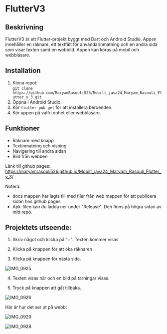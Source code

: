 # FlutterV3

## Beskrivning
FlutterV3 är ett Flutter-projekt byggt med Dart och Android Studio. Appen innehåller en räknare, ett textfält för användarinmatning och en andra sida som visar texten samt en webbild. Appen kan köras på mobil och webbläsare.

## Installation
1. Klona repot:  
   `git clone https://github.com/MaryamRasouli526/Mobilt_java24_Maryam_Rasouli_Flutter_v_3.git`
2. Öppna i Android Studio.
3. Kör `flutter pub get` för att installera beroenden.
4. Kör appen på valfri enhet eller webbläsare.

## Funktioner
- Räknare med knapp
- Textinmatning och visning
- Navigering till andra sidan
- Bild från webben

Länk till github pages: 
https://maryamrasouli526.github.io/Mobilt_java24_Maryam_Rasouli_Flutter_v_3/

Notera:
- docs mappen har lagts till med filer från web mappen för att publicera sidan hos github pages
- Apk-filen kan du ladda ner under "Release". Den finns på högra sidan av mitt repo.

## Projektets utseende:

1. Skriv något och klicka på "+". Texten kommer visas

   
2. Klicka på knappen för att öka räknaren

   
3. Klicka på knappen för nästa sida.

![IMG_0925](https://github.com/user-attachments/assets/5daa9026-9fa0-4509-ac02-8d475977cd9a)



   
4. Texten visas här och en bild på tärningar visas.

   
6. Tryck på knappen att gåt tillbaka.

![IMG_0926](https://github.com/user-attachments/assets/2ee536d1-53c9-4098-9e01-1760476d527c)


Här är hur det ser ut på webb:

![IMG_0929](https://github.com/user-attachments/assets/fe2f3c45-7b0b-43e5-9a9b-9433e0ae3d26)

![IMG_0928](https://github.com/user-attachments/assets/3b4227ae-583b-41f4-84a8-d509ff44d015)


